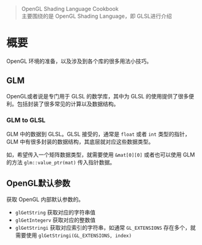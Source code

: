 > OpenGL Shading Language Cookbook<br>主要围绕的是 OpenGL Shading Language，即 GLSL进行介绍

# 概要
OpenGL 环境的准备，以及涉及到各个库的很多用法小技巧。

## GLM
OpenGL或者说是专门用于 GLSL 的数学库，其中为 GLSL 的使用提供了很多便利。包括封装了很多常见的计算以及数据结构。

### GLM to GLSL
GLM 中的数据到 GLSL。GLSL 接受的，通常是 `float` 或者 `int` 类型的指针，GLM 中有很多封装的数据结构，其底层就对应这些数据类型。

如，希望传入一个矩阵数据类型，就需要使用 `&mat[0][0]` 或者也可以使用 GLM 的方法 `glm::value_ptr(mat)` 传入指针数据。

## OpenGL默认参数
获取 OpenGL 内部默认参数的。

- `glGetString` 获取对应的字符串值
- `glGetIntegerv` 获取对应的整数值
- `glGetStringi` 获取对应索引的字符串，如通常 `GL_EXTENSIONS` 存在多个，就需要使用 `glGetStringi(GL_EXTENSIONS, index)`

